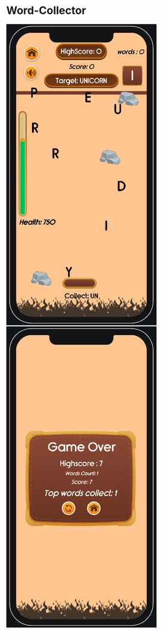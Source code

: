 # Word-Collector
![Screenshoot](https://github.com/Gumiho2504/Word-Collector/blob/main/Screenshoot/1.png)
![Screenshoot](https://github.com/Gumiho2504/Word-Collector/blob/main/Screenshoot/2.png)
